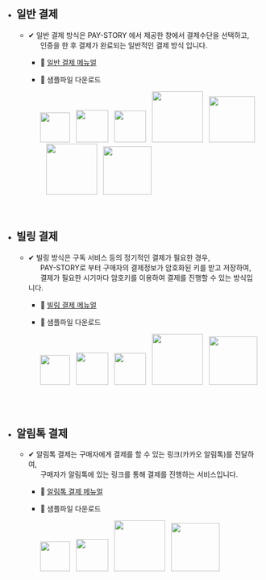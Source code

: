 

<br>

- ##  일반 결제
   - ✔ 일반 결제 방식은 PAY-STORY 에서 제공한 창에서 결제수단을 선택하고,<br>
&nbsp;&nbsp;&nbsp;&nbsp;&nbsp;&nbsp;인증을 한 후 결제가 완료되는 일반적인 결제 방식 입니다.

      - :notebook: [일반 결제 메뉴얼](https://github.com/minglepay/paystory/wiki/%EC%9D%BC%EB%B0%98-%EA%B2%B0%EC%A0%9C-%EB%A9%94%EB%89%B4%EC%96%BC) 
      - :file_folder: 샘플파일 다운로드
  
         <a href="https://docs.google.com/uc?export=download&id=1znH5AQQc4Y56P-1D-kOT2DsAyvhdoAeI&confirm=t">
         <img src="https://img.shields.io/badge/-JSP-bb0000?style=for-the-badge" width="59"></a>&nbsp;&nbsp;

         <a href="https://docs.google.com/uc?export=download&id=1znH5AQQc4Y56P-1D-kOT2DsAyvhdoAeI&confirm=t">
         <img src="https://img.shields.io/badge/-PHP-00b9ff?style=for-the-badge" width="64"></a>&nbsp;&nbsp;

         <a href="https://docs.google.com/uc?export=download&id=1rOpKfLkozKqM0mpeFvY3Dvuw41MuX7dO&confirm=t">
         <img src="https://img.shields.io/badge/-ASP-FF5200?style=for-the-badge" width="63"></a>&nbsp;&nbsp;

         <a href="https://docs.google.com/uc?export=download&id=1UYwlKoqq-qVn-EAB_g_pnYaoeUWYHAFU&confirm=t">
         <img src="https://img.shields.io/badge/-ASP.NET-GREEN?style=for-the-badge" width="101"></a>&nbsp;&nbsp;

         <a href="https://docs.google.com/uc?export=download&id=11ghfmqEHmy4uYu8ejA6AVlcwjtFI-ocD&confirm=t">
         <img src="https://img.shields.io/badge/-VB.NET-ff9c43?style=for-the-badge" width="91"></a>&nbsp;&nbsp;

         <a href="https://docs.google.com/uc?export=download&id=1y8JAJaivrSp3lXCgkYJtKRMvxS7PaS4H&confirm=t">
         <img src="https://img.shields.io/badge/-NODE.JS-000000?style=for-the-badge" width="101"></a>&nbsp;&nbsp;

         <a href="https://docs.google.com/uc?export=download&id=1JQmBpMkASCKHt44t91qMxPctaL0GtDtX&confirm=t">
         <img src="https://img.shields.io/badge/-PYTHON-20c7d8?style=for-the-badge" width="96"></a>


  <br>

  <br>

-  ## 빌링 결제
   - ✔ 빌링 방식은 구독 서비스 등의 정기적인 결제가 필요한 경우,<br>
     &nbsp;&nbsp;&nbsp;&nbsp;&nbsp;&nbsp;PAY-STORY로 부터 구매자의 결제정보가 암호화된 키를 받고 저장하여,<br>
     &nbsp;&nbsp;&nbsp;&nbsp;&nbsp;&nbsp;결제가 필요한 시기마다 암호키를 이용하여 결제를 진행할 수 있는 방식입니다.
   
      - :notebook:  [빌링 결제 메뉴얼 ](https://github.com/minglepay/paystory/wiki/%EB%B9%8C%EB%A7%81-%EA%B2%B0%EC%A0%9C-%EB%A9%94%EB%89%B4%EC%96%BC)
      - :file_folder: 샘플파일 다운로드
  
         <a href="https://docs.google.com/uc?export=download&id=1S-TX_7c8Kq0fn5EMJ6d4Cp2jH_WRqB85&confirm=t">
         <img src="https://img.shields.io/badge/-JSP-bb0000?style=for-the-badge" width="59"></a>&nbsp;&nbsp;

         <a href="https://docs.google.com/uc?export=download&id=184nw8SXdnbvcxwtNW470EACaT-gw3D5r&confirm=t">
         <img src="https://img.shields.io/badge/-PHP-00b9ff?style=for-the-badge" width="64"></a>&nbsp;&nbsp;

         <a href="https://docs.google.com/uc?export=download&id=1DSGlPSK6Wzq2rueSFwCPYpe7Ckq2OjPH&confirm=t">
          <img src="https://img.shields.io/badge/-ASP-FF5200?style=for-the-badge" width="63"></a>&nbsp;&nbsp;
                  
         <a href="https://docs.google.com/uc?export=download&id=1Ri7w5WQNIu0foWhVG_24xNWnDIuFK6NF&confirm=t">
         <img src="https://img.shields.io/badge/-NODE.JS-000000?style=for-the-badge" width="101"></a>&nbsp;&nbsp;

         <a href="https://docs.google.com/uc?export=download&id=1TD0xdugDefEmMHgCb-YRaHUm7B9M47tS&confirm=t">
        <img src="https://img.shields.io/badge/-PYTHON-20c7d8?style=for-the-badge" width="96"></a>
          

<br>

<br>

-  ## 알림톡 결제
   - ✔ 알림톡 결제는 구매자에게 결제를 할 수 있는 링크(카카오 알림톡)를 전달하여,<br> &nbsp;&nbsp;&nbsp;&nbsp;&nbsp;&nbsp;구매자가 알림톡에 있는 링크를 통해 결제를 진행하는 서비스입니다.  

   
      - :notebook:  [알림톡 결제 메뉴얼 ](https://github.com/minglepay/paystory/wiki/%EB%B9%8C%EB%A7%81-%EA%B2%B0%EC%A0%9C-%EB%A9%94%EB%89%B4%EC%96%BC)
      - :file_folder: 샘플파일 다운로드
  
         <a href="https://docs.google.com/uc?export=download&id=17aJhuOJvnZ6XWoR7JzcaJR4l6FCf4vmG&confirm=t">
         <img src="https://img.shields.io/badge/-JSP-bb0000?style=for-the-badge" width="59"></a>&nbsp;&nbsp;

         <a href="https://docs.google.com/uc?export=download&id=1DXzCxgffw1r34b0vQQnFiY4COI4olgTG&confirm=t">
         <img src="https://img.shields.io/badge/-PHP-00b9ff?style=for-the-badge" width="64"></a>&nbsp;&nbsp;
                  
         <a href="https://docs.google.com/uc?export=download&id=1xq8nsCaRZyUuvr_Fljhea_bKMpcklxT1&confirm=t">
         <img src="https://img.shields.io/badge/-NODE.JS-000000?style=for-the-badge" width="101"></a>&nbsp;&nbsp;
         
         <a href="https://docs.google.com/uc?export=download&id=1Lzc_bke--aUNxLIE3073MCKviPVPsxU7&confirm=t">
         <img src="https://img.shields.io/badge/-PYTHON-20c7d8?style=for-the-badge" width="96"></a>
          



